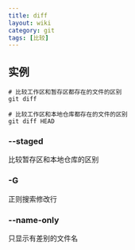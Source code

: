 ```yaml
---
title: diff
layout: wiki
category: git
tags: [比较]
---
```


## 实例

~~~
# 比较工作区和暂存区都存在的文件的区别
git diff

# 比较工作区和本地仓库都存在的文件的区别
git diff HEAD
~~~

### --staged

比较暂存区和本地仓库的区别

### -G

正则搜索修改行

### --name-only

只显示有差别的文件名
